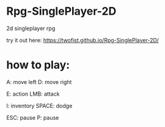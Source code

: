 # Rpg-SinglePlayer-2D

2d singleplayer rpg

try it out here:
https://twofist.github.io/Rpg-SinglePlayer-2D/

# how to play:
A: move left
D: move right

E: action
LMB: attack

I: inventory
SPACE: dodge

ESC: pause
P: pause
